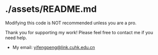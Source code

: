 # ./assets/README.md

Modifying this code is NOT recommended unless you are a pro.

Thank you for supporting my work! Please feel free to contact me if you need help.

- My email: yifengpeng@link.cuhk.edu.cn
